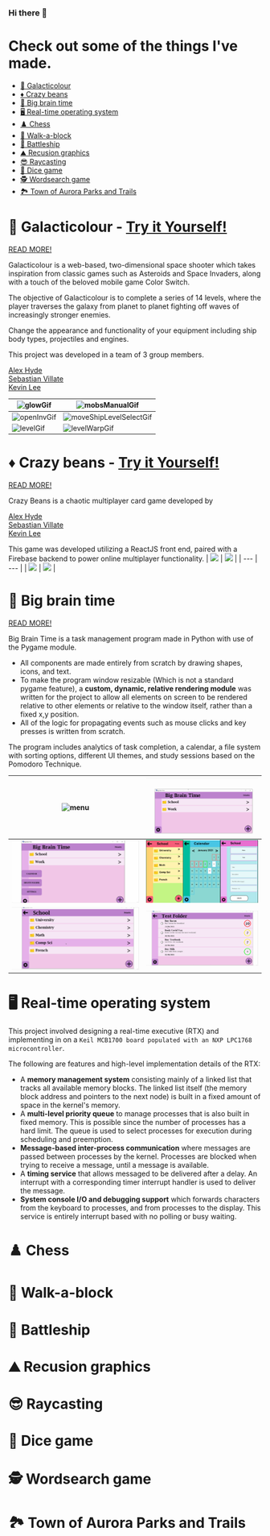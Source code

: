 ### Hi there 👋
# Check out some of the things I've made.

- [🚀 Galacticolour](#-galacticolour---try-it-yourself)
- [♦️ Crazy beans](#%EF%B8%8F-crazy-beans---try-it-yourself)
- [🧠 Big brain time](#-big-brain-time)
- [🖥️ Real-time operating system](#%EF%B8%8F-real-time-operating-system)
- [♟️ Chess](#%EF%B8%8F-chess)
- [🚶 Walk-a-block](#-walk-a-block)
- [🚢 Battleship](#-battleship)
- [⛰️ Recusion graphics](#%EF%B8%8F-recusion-graphics)
- [😎 Raycasting](#-raycasting)
- [🎲 Dice game](#-dice-game)
- [🕵️ Wordsearch game](#%EF%B8%8F-wordsearch-game)
- [🏞️ Town of Aurora Parks and Trails](#%EF%B8%8F-town-of-aurora-parks-and-trails)

# 🚀 Galacticolour - [Try it Yourself!](https://alex-hyde.github.io/galacticolour/)

[READ MORE!](https://github.com/Alex-Hyde/galacticolour)

<p>Galacticolour is a web-based, two-dimensional space shooter which takes inspiration from classic
games such as Asteroids and Space Invaders, along with a touch of the beloved mobile game Color Switch.</p>

<p>The objective of Galacticolour is to complete a series of 14 levels, where the player traverses the galaxy from 
planet to planet fighting off waves of increasingly stronger enemies.</p>

<p>Change the appearance and functionality of your equipment including ship body types, projectiles and engines. </p>

<p>This project was developed in a team of 3 group members.</p>

[Alex Hyde](https://github.com/Alex-Hyde)<br>
[Sebastian Villate](https://github.com/Sebvillate)<br>
[Kevin Lee](https://github.com/keeinlev)<br>

| ![glowGif](https://github.com/Alex-Hyde/galacticolour/blob/master/screenshots/glow.gif/) | ![mobsManualGif](https://github.com/Alex-Hyde/galacticolour/blob/master/screenshots/mobsmanual.gif/) |
| --- | --- |
| ![openInvGif](https://github.com/Alex-Hyde/galacticolour/blob/master/screenshots/inventory.gif/) | ![moveShipLevelSelectGif](https://github.com/Alex-Hyde/galacticolour/blob/master/screenshots/levelselectmove.gif/) |
| ![levelGif](https://github.com/Alex-Hyde/galacticolour/blob/master/screenshots/level.gif/) | ![levelWarpGif](https://github.com/Alex-Hyde/galacticolour/blob/master/screenshots/warp.gif/) |

# ♦️ Crazy beans - [Try it Yourself!](https://alex-hyde.github.io/crazy-beans/)

[READ MORE!](https://github.com/Alex-Hyde/crazy-beans)

Crazy Beans is a chaotic multiplayer card game developed by

[Alex Hyde](https://github.com/Alex-Hyde)<br>
[Sebastian Villate](https://github.com/Sebvillate)<br>
[Kevin Lee](https://github.com/li-kevin-987)<br>

This game was developed utilizing a ReactJS front end, paired with a Firebase backend to power online multiplayer functionality.
| ![](https://github.com/Alex-Hyde/crazy-beans/blob/master/Join.gif) | ![](https://github.com/Alex-Hyde/crazy-beans/blob/master/Gameplay.gif) |
| --- | --- |
| ![](https://github.com/Alex-Hyde/crazy-beans/blob/master/SpecialSuccess.gif) | ![](https://github.com/Alex-Hyde/crazy-beans/blob/master/SpecialFail.gif) |

# 🧠 Big brain time

[READ MORE!](https://github.com/Alex-Hyde/Big-Brain-Time)

Big Brain Time is a task management program made in Python with use of the Pygame module.
- All components are made entirely from scratch by drawing shapes, icons, and text.
- To make the program window resizable (Which is not a standard pygame feature), a <b>custom, dynamic, relative rendering module</b> was written for the project to allow all elements on screen to be rendered relative to other elements or relative to the window itself, rather than a fixed x,y position.
- All of the logic for propagating events such as mouse clicks and key presses is written from scratch.

The program includes analytics of task completion, a calendar, a file system with sorting options, different UI themes, and study sessions based on the Pomodoro Technique.

| ![menu](https://github.com/Alex-Hyde/Big-Brain-Time/blob/main/Menupreview.gif) | ![resizing](https://github.com/Alex-Hyde/Big-Brain-Time/raw/main/resize.gif) |
| --- | --- |
| ![selectingTheme](https://github.com/Alex-Hyde/Big-Brain-Time/blob/main/settings.gif) | ![colourOptions](https://github.com/Alex-Hyde/Alex-Hyde.github.io/blob/main/ProjectImages/Planner/5.png) |
| ![studySessions](https://github.com/Alex-Hyde/Big-Brain-Time/raw/main/study.gif) | ![calendar](https://github.com/Alex-Hyde/Big-Brain-Time/raw/main/calendar.gif) |

# 🖥️ Real-time operating system

This project involved designing a real-time executive (RTX) and implementing in on a `Keil MCB1700 board populated with an NXP LPC1768 microcontroller`.

The following are features and high-level implementation details of the RTX:
- A **memory management system** consisting mainly of a linked list that tracks all available memory blocks. The linked list itself (the memory block address and pointers to the next node) is built in a fixed amount of space in the kernel's memory.
- A **multi-level priority queue** to manage processes that is also built in fixed memory. This is possible since the number of processes has a hard limit. The queue is used to select processes for execution during scheduling and preemption.
- **Message-based inter-process communication** where messages are passed between processes by the kernel. Processes are blocked when trying to receive a message, until a message is available.
- A **timing service** that allows messaged to be delivered after a delay. An interrupt with a corresponding timer interrupt handler is used to deliver the message.
- **System console I/O and debugging support** which forwards characters from the keyboard to processes, and from processes to the display. This service is entirely interrupt based with no polling or busy waiting.


# ♟️ Chess
# 🚶 Walk-a-block
# 🚢 Battleship
# ⛰️ Recusion graphics
# 😎 Raycasting
# 🎲 Dice game
# 🕵️ Wordsearch game
# 🏞️ Town of Aurora Parks and Trails

<!--
**Alex-Hyde/Alex-Hyde** is a ✨ _special_ ✨ repository because its `README.md` (this file) appears on your GitHub profile.

Here are some ideas to get you started:

<Details open>   <Summary>🔭 I’m currently working on ...
<Details open>   <Summary>🌱 I’m currently learning ...
<Details open>   <Summary>👯 I’m looking to collaborate on ...
<Details open>   <Summary>🤔 I’m looking for help with ...
<Details open>   <Summary>💬 Ask me about ...
<Details open>   <Summary>📫 How to reach me: ...
<Details open>   <Summary>😄 Pronouns: ...
<Details open>   <Summary>⚡ Fun fact: ...
-->
